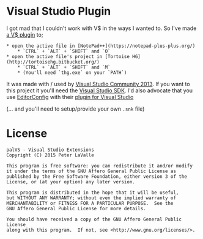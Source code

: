 # Visual Studio Plugin

I got mad that I couldn't work with V$ in the ways I wanted to.
So I've made [a V$ plugin](https://github.com/g-pechorin/palVS/raw/master/dist/palVSNPpp.vsix) to;

	* open the active file in [NotePad++](https://notepad-plus-plus.org/)
		* `CTRL` + `ALT` + `SHIFT` and `O`
	* open the active file's project in [Tortoise HG](http://tortoisehg.bitbucket.org/)
		* `CTRL` + `ALT` + `SHIFT` and `M`
		* (You'll need `thg.exe` on your `PATH`)

It was made with / used by [Visual Studio Community 2013](https://www.visualstudio.com/en-us/products/visual-studio-community-vs.aspx).
If you want to this project it you'll need the [Visual Studio SDK](https://www.microsoft.com/en-gb/download/details.aspx?id=40758).
I'd also advocate that you use [EditorConfig](http://editorconfig.org/) with their [plugin for Visual Studio](https://github.com/editorconfig/editorconfig-visualstudio#readme)

(... and you'll need to setup/provide your own `.snk` file)

# License

	palVS - Visual Studio Extensions
    Copyright (C) 2015 Peter LaValle

    This program is free software: you can redistribute it and/or modify
    it under the terms of the GNU Affero General Public License as
    published by the Free Software Foundation, either version 3 of the
    License, or (at your option) any later version.

    This program is distributed in the hope that it will be useful,
    but WITHOUT ANY WARRANTY; without even the implied warranty of
    MERCHANTABILITY or FITNESS FOR A PARTICULAR PURPOSE.  See the
    GNU Affero General Public License for more details.

    You should have received a copy of the GNU Affero General Public License
    along with this program.  If not, see <http://www.gnu.org/licenses/>.
